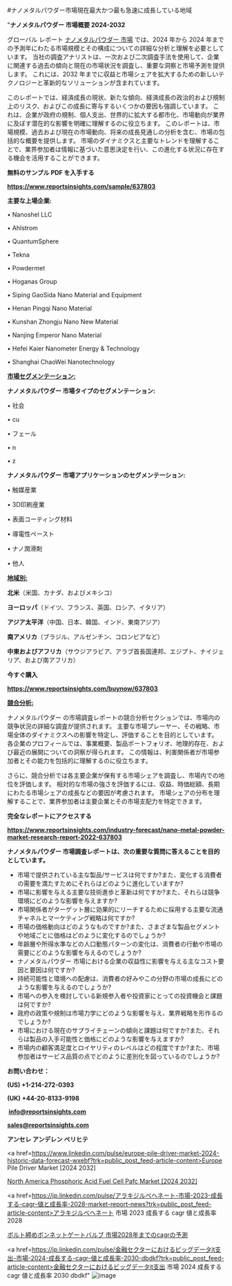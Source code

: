 #ナノメタルパウダー市場現在最大かつ最も急速に成長している地域

"<strong>ナノメタルパウダー 市場概要 2024-2032</strong>

グローバル レポート <a href=https://www.reportsinsights.com/sample/637803>ナノメタルパウダー 市場</a> では、2024 年から 2024 年までの予測年にわたる市場規模とその構成についての詳細な分析と理解を必要としています。 当社の調査アナリストは、一次および二次調査手法を使用して、企業に関連する過去の傾向と現在の市場状況を調査し、重要な洞察と市場予測を提供します。 これには、2032 年までに収益と市場シェアを拡大​​するための新しいテクノロジーと革新的なソリューションが含まれています。

このレポートでは、経済成長の現状、新たな傾向、経済成長の政治的および規制上のリスク、およびこの成長に寄与するいくつかの要因も強調しています。 これは、企業が政府の規制、個人支出、世界的に拡大する都市化、市場動向が業界に及ぼす潜在的な影響を明確に理解するのに役立ちます。 このレポートは、市場規模、過去および現在の市場動向、将来の成長見通しの分析を含む、市場の包括的な概要を提供します。 市場のダイナミクスと主要なトレンドを理解することで、業界参加者は情報に基づいた意思決定を行い、この進化する状況に存在する機会を活用することができます。

<strong><b>無料のサンプル PDF を入手する</b></strong>

<a href=https://www.reportsinsights.com/sample/637803><strong><u>https://www.reportsinsights.com/sample/637803</u></strong></a>

<strong>主要な上場企業:</strong>

• Nanoshel LLC

• Ahlstrom

• QuantumSphere

• Tekna

• Powdermet

• Hoganas Group

• Siping GaoSida Nano Material and Equipment

• Henan Pingqi Nano Material

• Kunshan Zhongju Nano New Material

• Nanjing Emperor Nano Material

• Hefei Kaier Nanometer Energy & Technology

• Shanghai ChaoWei Nanotechnology

<strong><u>市場セグメンテーション</u></strong><strong><u>:</u></strong>

<strong>ナノメタルパウダー 市場タイプのセグメンテーション:</strong>

• 社会

• cu

• フェール

• n

• z

<strong>ナノメタルパウダー 市場アプリケーションのセグメンテーション:</strong>

• 触媒産業

• 3D印刷産業

• 表面コーティング材料

• 導電性ペースト

• ナノ潤滑剤

• 他人

<strong><u>地域別</u></strong><strong><u>:</u></strong>

<strong>北米</strong>（米国、カナダ、およびメキシコ）

<strong>ヨーロッパ</strong>（ドイツ、フランス、英国、ロシア、イタリア）

<strong>アジア太平洋</strong>（中国、日本、韓国、インド、東南アジア）

<strong>南アメリカ</strong>（ブラジル、アルゼンチン、コロンビアなど）

<strong>中東およびアフリカ</strong>（サウジアラビア、アラブ首長国連邦、エジプト、ナイジェリア、および南アフリカ）

<strong>今すぐ購入</strong>

<a href=https://www.reportsinsights.com/buynow/637803><strong><u>https://www.reportsinsights.com/buynow/637803</u></strong></a>

<strong><u>競合分析:</u></strong>

ナノメタルパウダー の市場調査レポートの競合分析セクションでは、市場内の競争状況の詳細な調査が提供されます。 主要な市場プレーヤー、その戦略、市場全体のダイナミクスへの影響を特定し、評価することを目的としています。 各企業のプロフィールでは、事業概要、製品ポートフォリオ、地理的存在、および最近の展開についての洞察が得られます。 この情報は、利害関係者が市場参加者とその能力を包括的に理解するのに役立ちます。

さらに、競合分析では各主要企業が保有する市場シェアを調査し、市場内での地位を評価します。 相対的な市場の強さを評価するには、収益、時価総額、長期にわたる市場シェアの成長などの要因が考慮されます。 市場シェアの分布を理解することで、業界参加者は主要企業とその市場支配力を特定できます。

<strong>完全なレポートにアクセスする</strong>

<a href=https://www.reportsinsights.com/industry-forecast/nano-metal-powder-market-research-report-2022-637803><strong><u><b>https://www.reportsinsights.com/industry-forecast/nano-metal-powder-market-research-report-2022-637803</b></u></strong></a>

<strong><b>ナノメタルパウダー 市場調査レポートは、次の重要な質問に答えることを目的としています。</b></strong>
<ul>
  <li>市場で提供されている主な製品/サービスは何ですか?また、変化する消費者の需要を満たすためにそれらはどのように進化していますか?</li>
  <li>市場に影響を与える主要な技術進歩と革新は何ですか?また、それらは競争環境にどのような影響を与えますか?</li>
  <li>市場関係者がターゲット層に効果的にリーチするために採用する主要な流通チャネルとマーケティング戦略は何ですか?</li>
  <li>市場の価格動向はどのようなものですか?また、さまざまな製品セグメントや地域ごとに価格はどのように変化するのでしょうか?</li>
  <li>年齢層や所得水準などの人口動態パターンの変化は、消費者の行動や市場の需要にどのような影響を与えるのでしょうか?</li>
  <li>ナノメタルパウダー 市場における企業の収益性に影響を与える主なコスト要因と要因は何ですか?</li>
  <li>持続可能性と環境への配慮は、消費者の好みやこの分野の市場の成長にどのような影響を与えるのでしょうか?</li>
  <li>市場への参入を検討している新規参入者や投資家にとっての投資機会と課題は何ですか?</li>
  <li>政府の政策や規制は市場力学にどのような影響を与え、業界戦略を形作るのでしょうか?</li>
  <li>市場における現在のサプライチェーンの傾向と課題は何ですか?また、それらは製品の入手可能性と価格にどのような影響を与えますか?</li>
  <li>市場内の顧客満足度とロイヤリティのレベルはどの程度ですか?また、市場参加者はサービス品質の点でどのように差別化を図っているのでしょうか?</li>
</ul>
<strong>お問い合わせ：</strong>

<strong>(US) +1-214-272-0393</strong>

<strong>(UK) +44-20-8133-9198</strong>

<strong> </strong><a href=info@reportsinsights.com><strong><u>info@reportsinsights.com</u></strong></a>

<a href=sales@reportsinsights.com><strong><u>sales@reportsinsights.com</u></strong></a>

<strong>アンセレ アンデレン ベリヒテ</strong>

<a href=https://www.linkedin.com/pulse/europe-pile-driver-market-2024-historic-data-forecast-wxebf?trk=public_post_feed-article-content>Europe Pile Driver Market [2024 2032]</a>

<a href=https://www.linkedin.com/pulse/north-america-phosphoric-acid-fuel-cell-pafc-market-4i1if/>North America Phosphoric Acid Fuel Cell Pafc Market [2024 2032]</a>

<a href=https://jp.linkedin.com/pulse/アラキジルベヘネート-市場-2023-成長する-cagr-値と成長率-2028-market-report-news?trk=public_post_feed-article-content>アラキジルベヘネート 市場 2023 成長する cagr 値と成長率 2028</a>

<a href=https://www.linkedin.com/pulse/ボルト締めボンネットゲートバルブ-市場2028年までのcagrの予測-infopulse-daily-360/>ボルト締めボンネットゲートバルブ 市場2028年までのcagrの予測</a>

<a href=https://jp.linkedin.com/pulse/金融セクターにおけるビッグデータit支出-市場-2024-成長する-cagr-値と成長率-2030-dbdkf?trk=public_post_feed-article-content>金融セクターにおけるビッグデータit支出 市場 2024 成長する cagr 値と成長率 2030 dbdkf</a>"
![image](https://github.com/ahaan12367/RIMarket24/assets/158471582/d11dc303-6f64-4f56-89aa-ae19beee9227)
